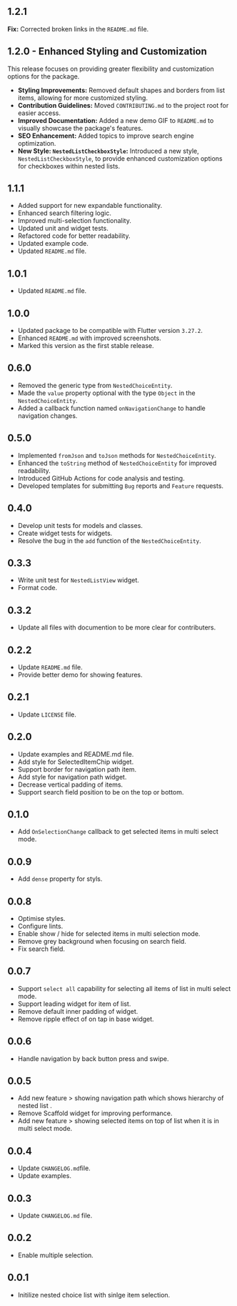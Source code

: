 ## 1.2.1

**Fix:** Corrected broken links in the `README.md` file.

## 1.2.0 - Enhanced Styling and Customization

This release focuses on providing greater flexibility and customization options for the package.

*   **Styling Improvements:** Removed default shapes and borders from list items, allowing for more customized styling.
*   **Contribution Guidelines:** Moved `CONTRIBUTING.md` to the project root for easier access.
*   **Improved Documentation:** Added a new demo GIF to `README.md` to visually showcase the package's features.
*   **SEO Enhancement:** Added topics to improve search engine optimization.
*   **New Style: `NestedListCheckboxStyle`:** Introduced a new style, `NestedListCheckboxStyle`, to provide enhanced customization options for checkboxes within nested lists.

## 1.1.1

* Added support for new expandable functionality.
* Enhanced search filtering logic.
* Improved multi-selection functionality.
* Updated unit and widget tests.
* Refactored code for better readability.
* Updated example code.
* Updated `README.md` file.

## 1.0.1

* Updated `README.md` file.

## 1.0.0

* Updated package to be compatible with Flutter version `3.27.2`.
* Enhanced `README.md` with improved screenshots.
* Marked this version as the first stable release.

## 0.6.0

* Removed the generic type from `NestedChoiceEntity`.
* Made the `value` property optional with the type `Object` in the `NestedChoiceEntity`.
* Added a callback function named `onNavigationChange` to handle navigation changes.

## 0.5.0

* Implemented `fromJson` and `toJson` methods for `NestedChoiceEntity`.
* Enhanced the `toString` method of `NestedChoiceEntity` for improved readability.
* Introduced GitHub Actions for code analysis and testing.
* Developed templates for submitting `Bug` reports and `Feature` requests.

## 0.4.0

* Develop unit tests for models and classes.
* Create widget tests for widgets.
* Resolve the bug in the `add` function of the `NestedChoiceEntity`.

## 0.3.3

* Write unit test for `NestedListView` widget.
* Format code.

## 0.3.2

* Update all files with documention to be more clear for contributers.

## 0.2.2

* Update `README.md` file.
* Provide better demo for showing features.

## 0.2.1

* Update `LICENSE` file.

## 0.2.0
* Update examples and README.md file.
* Add style for SelectedItemChip widget.
* Support border for navigation path item.
* Add style for navigation path widget.
* Decrease vertical padding of items.
* Support search field position to be on the top or bottom.

## 0.1.0

* Add `OnSelectionChange` callback to get selected items in multi select mode.

## 0.0.9

* Add `dense` property for styls.

## 0.0.8

* Optimise styles.
* Configure lints.
* Enable show / hide for selected items in multi selection mode.
* Remove grey background when focusing on search field.
* Fix search field.

## 0.0.7

* Support `select all` capability for selecting all items of list in multi select mode.
* Support leading widget for item of list.
* Remove default inner padding of widget.
* Remove ripple effect of on tap in base widget.

## 0.0.6

* Handle navigation by back button press and swipe.

## 0.0.5

* Add new feature > showing navigation path which shows hierarchy of nested list .
* Remove Scaffold widget for improving performance.
* Add new feature > showing selected items on top of list when it is in multi select mode.

## 0.0.4

* Update `CHANGELOG.md`file.
* Update examples.

## 0.0.3

* Update `CHANGELOG.md` file.

## 0.0.2

* Enable multiple selection.

## 0.0.1

* Initilize nested choice list with sinlge item selection.
